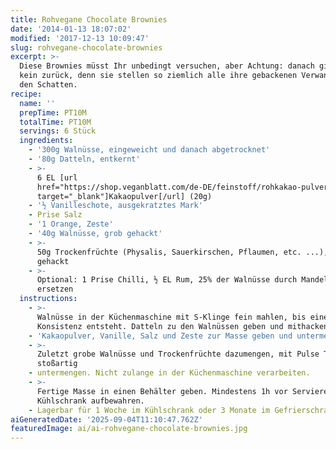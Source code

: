 ```yaml
---
title: Rohvegane Chocolate Brownies
date: '2014-01-13 18:07:02'
modified: '2017-12-13 10:09:47'
slug: rohvegane-chocolate-brownies
excerpt: >-
  Diese Brownies müsst Ihr unbedingt versuchen, aber Achtung: danach gibt es
  kein zurück, denn sie stellen so ziemlich alle ihre gebackenen Verwandten in
  den Schatten. 
recipe:
  name: ''
  prepTime: PT10M
  totalTime: PT10M
  servings: 6 Stück
  ingredients:
    - '300g Walnüsse, eingeweicht und danach abgetrocknet'
    - '80g Datteln, entkernt'
    - >-
      6 EL [url
      href="https://shop.veganblatt.com/de-DE/feinstoff/rohkakao-pulver-bio"
      target="_blank"]Kakaopulver[/url] (20g)
    - '½ Vanilleschote, ausgekratztes Mark'
    - Prise Salz
    - '1 Orange, Zeste'
    - '40g Walnüsse, grob gehackt'
    - >-
      50g Trockenfrüchte (Physalis, Sauerkirschen, Pflaumen, etc. ...), groß
      gehackt
    - >-
      Optional: 1 Prise Chilli, ½ EL Rum, 25% der Walnüsse durch Mandelfasern
      ersetzen
  instructions:
    - >-
      Walnüsse in der Küchenmaschine mit S-Klinge fein mahlen, bis eine mehlige
      Konsistenz entsteht. Datteln zu den Walnüssen geben und mithacken.
    - 'Kakaopulver, Vanille, Salz und Zeste zur Masse geben und untermengen.'
    - >-
      Zuletzt grobe Walnüsse und Trockenfrüchte dazumengen, mit Pulse Taste
      stoßartig
    - untermengen. Nicht zulange in der Küchenmaschine verarbeiten.
    - >-
      Fertige Masse in einen Behälter geben. Mindestens 1h vor Servieren im
      Kühlschrank aufbewahren.
    - Lagerbar für 1 Woche im Kühlschrank oder 3 Monate im Gefrierschrank.
aiGeneratedDate: '2025-09-04T11:10:47.762Z'
featuredImage: ai/ai-rohvegane-chocolate-brownies.jpg
---
```


[<!-- Image removed (no copyright): schoko-mousse.jpg -->](https://www.veganblatt.com/i/schoko-mousse.jpg)
